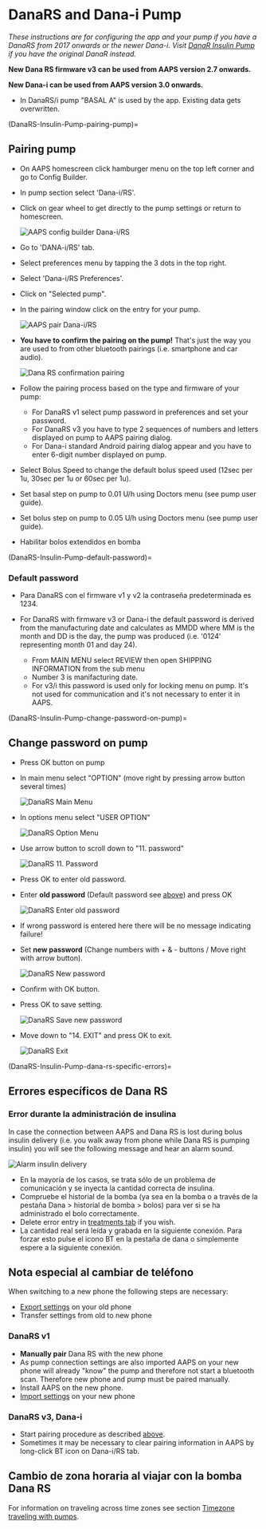 # DanaRS and Dana-i Pump

*These instructions are for configuring the app and your pump if you have a DanaRS from 2017 onwards or the newer Dana-i. Visit [DanaR Insulin Pump](./DanaR-Insulin-Pump.md) if you have the original DanaR instead.*

**New Dana RS firmware v3 can be used from AAPS version 2.7 onwards.**

**New Dana-i can be used from AAPS version 3.0 onwards.**

* In DanaRS/i pump "BASAL A" is used by the app. Existing data gets overwritten.

(DanaRS-Insulin-Pump-pairing-pump)=

## Pairing pump

* On AAPS homescreen click hamburger menu on the top left corner and go to Config Builder.
* In pump section select 'Dana-i/RS'.
* Click on gear wheel to get directly to the pump settings or return to homescreen.
    
    ![AAPS config builder Dana-i/RS](../images/DanaRS_i_ConfigB.png)

* Go to 'DANA-i/RS' tab.

* Select preferences menu by tapping the 3 dots in the top right. 
* Select 'Dana-i/RS Preferences'.
* Click on "Selected pump".
* In the pairing window click on the entry for your pump.
    
    ![AAPS pair Dana-i/RS](../images/DanaRS_i_Pairing.png)

* **You have to confirm the pairing on the pump!** That's just the way you are used to from other bluetooth pairings (i.e. smartphone and car audio).
    
    ![Dana RS confirmation pairing](../images/DanaRS_Pairing.png)

* Follow the pairing process based on the type and firmware of your pump:
    
    * For DanaRS v1 select pump password in preferences and set your password.
    * For DanaRS v3 you have to type 2 sequences of numbers and letters displayed on pump to AAPS pairing dialog.
    * For Dana-i standard Android pairing dialog appear and you have to enter 6-digit number displayed on pump.

* Select Bolus Speed to change the default bolus speed used (12sec per 1u, 30sec per 1u or 60sec per 1u).

* Set basal step on pump to 0.01 U/h using Doctors menu (see pump user guide).
* Set bolus step on pump to 0.05 U/h using Doctors menu (see pump user guide).
* Habilitar bolos extendidos en bomba

(DanaRS-Insulin-Pump-default-password)=

### Default password

* Para DanaRS con el firmware v1 y v2 la contraseña predeterminada es 1234.
* For DanaRS with firmware v3 or Dana-i the default password is derived from the manufacturing date and calculates as MMDD where MM is the month and DD is the day, the pump was produced (i.e. '0124' representing month 01 and day 24).
    
    * From MAIN MENU select REVIEW then open SHIPPING INFORMATION from the sub menu
    * Number 3 is manifacturing date. 
    * For v3/i this password is used only for locking menu on pump. It's not used for communication and it's not necessary to enter it in AAPS.

(DanaRS-Insulin-Pump-change-password-on-pump)=

## Change password on pump

* Press OK button on pump
* In main menu select "OPTION" (move right by pressing arrow button several times)
    
    ![DanaRS Main Menu](../images/DanaRSPW_01_MainMenu.png)

* In options menu select "USER OPTION"
    
    ![DanaRS Option Menu](../images/DanaRSPW_02_OptionMenu.png)

* Use arrow button to scroll down to "11. password"
    
    ![DanaRS 11. Password](../images/DanaRSPW_03_11PW.png)

* Press OK to enter old password.

* Enter **old password** (Default password see [above](#DanaRS-Insulin-Pump-default-password)) and press OK
    
    ![DanaRS Enter old password](../images/DanaRSPW_04_11PWenter.png)

* If wrong password is entered here there will be no message indicating failure!

* Set **new password** (Change numbers with + & - buttons / Move right with arrow button).
    
    ![DanaRS New password](../images/DanaRSPW_05_PWnew.png)

* Confirm with OK button.

* Press OK to save setting.
    
    ![DanaRS Save new password](../images/DanaRSPW_06_PWnewSave.png)

* Move down to "14. EXIT" and press OK to exit.
    
    ![DanaRS Exit](../images/DanaRSPW_07_Exit.png)

(DanaRS-Insulin-Pump-dana-rs-specific-errors)=

## Errores específicos de Dana RS

### Error durante la administración de insulina

In case the connection between AAPS and Dana RS is lost during bolus insulin delivery (i.e. you walk away from phone while Dana RS is pumping insulin) you will see the following message and hear an alarm sound.

![Alarm insulin delivery](../images/DanaRS_Error_bolus.png)

* En la mayoría de los casos, se trata sólo de un problema de comunicación y se inyecta la cantidad correcta de insulina.
* Compruebe el historial de la bomba (ya sea en la bomba o a través de la pestaña Dana > historial de bomba > bolos) para ver si se ha administrado el bolo correctamente.
* Delete error entry in [treatments tab](#screens-bolus-carbs) if you wish.
* La cantidad real será leída y grabada en la siguiente conexión. Para forzar esto pulse el icono BT en la pestaña de dana o simplemente espere a la siguiente conexión.

## Nota especial al cambiar de teléfono

When switching to a new phone the following steps are necessary:

* [Export settings](../Maintenance/ExportImportSettings.md) on your old phone
* Transfer settings from old to new phone

### DanaRS v1

* **Manually pair** Dana RS with the new phone
* As pump connection settings are also imported AAPS on your new phone will already "know" the pump and therefore not start a bluetooth scan. Therefore new phone and pump must be paired manually.
* Install AAPS on the new phone.
* [Import settings](../Maintenance/ExportImportSettings.md) on your new phone

### DanaRS v3, Dana-i

* Start pairing procedure as described [above](#DanaRS-Insulin-Pump-pairing-pump).
* Sometimes it may be necessary to clear pairing information in AAPS by long-click BT icon on Dana-i/RS tab.

## Cambio de zona horaria al viajar con la bomba Dana RS

For information on traveling across time zones see section [Timezone traveling with pumps](#timezone-traveling-danarv2-danars).